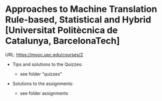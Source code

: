 Approaches to Machine Translation Rule-based, Statistical and Hybrid [Universitat Politècnica de Catalunya, BarcelonaTech]
========

URL: https://mooc.upc.edu/courses/2

* Tips and solutions to the Quizzes:
	* see folder "quizzes"


* Solutions to the assignments:
	* see folder assignments

